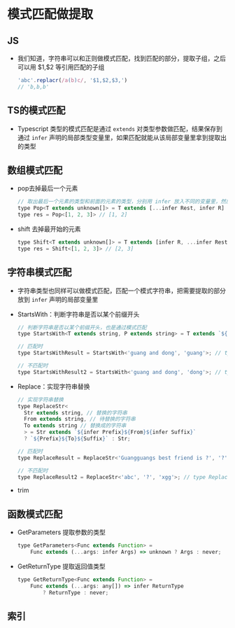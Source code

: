 # 模式匹配做提取

## JS

+ 我们知道，字符串可以和正则做模式匹配，找到匹配的部分，提取子组，之后可以用 \$1,\$2 等引用匹配的子组

  ```js
  'abc'.replacr(/a(b)c/, '$1,$2,$3,')
  // 'b,b,b'
  ```

## TS的模式匹配

+ Typescript 类型的模式匹配是通过 `extends` 对类型参数做匹配，结果保存到通过 `infer` 声明的局部类型变量里，如果匹配就能从该局部变量里拿到提取出的类型

## 数组模式匹配

+ pop去掉最后一个元素

  ```js
  // 取出最后一个元素的类型和前面的元素的类型，分别用 infer 放入不同的变量里，然后构造一个新的数组类型返回
  type Pop<T extends unknown[]> = T extends [...infer Rest, infer R] ? [...Rest] : never;
  type res = Pop<[1, 2, 3]> // [1, 2]
  ```

+ shift 去掉最开始的元素

  ```js
  type Shift<T extends unknown[]> = T extends [infer R, ...infer Rest] ? [...Rest] : never;
  type res = Shift<[1, 2, 3]> // [2, 3]
  ```

## 字符串模式匹配

+ 字符串类型也同样可以做模式匹配，匹配一个模式字符串，把需要提取的部分放到  `infer` 声明的局部变量里

+ StartsWith：判断字符串是否以某个前缀开头

  ```js
  // 判断字符串是否以某个前缀开头，也是通过模式匹配
  type StartsWith<T extends string, P extends string> = T extends `${P}${string}` ? true : false;

  // 匹配时
  type StartsWithResult = StartsWith<'guang and dong', 'guang'>; // type StartsWithResult = true

  // 不匹配时
  type StartsWithResult2 = StartsWith<'guang and dong', 'dong'>; // type StartsWithResult = fasle

  ```

+ Replace：实现字符串替换

  ```js
  // 实现字符串替换
  type ReplaceStr<
    Str extends string, // 替换的字符串
    From extends string, // 待替换的字符串
    To extends string // 替换成的字符串
    > = Str extends `${infer Prefix}${From}${infer Suffix}`
    ? `${Prefix}${To}${Suffix}` : Str;

  // 匹配时
  type ReplaceResult = ReplaceStr<'Guangguangs best friend is ?', '?', 'xgg'>; // type ReplaceResult = "Guangguangs best friend is xgg"

  // 不匹配时
  type ReplaceResult2 = ReplaceStr<'abc', '?', 'xgg'>; // type ReplaceResult = "abc"
  ```

+ trim

## 函数模式匹配

+ GetParameters  提取参数的类型

  ```js
  type GetParameters<Func extends Function> =
      Func extends (...args: infer Args) => unknown ? Args : never;
  ```

+ GetReturnType 提取返回值类型

  ```js
  type GetReturnType<Func extends Function> =
      Func extends (...args: any[]) => infer ReturnType
          ? ReturnType : never;
  ```

## 索引
